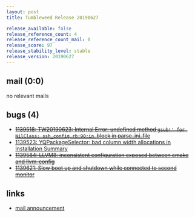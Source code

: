 ```yaml
---
layout: post
title: Tumbleweed Release 20190627

release_available: false
release_reference_count: 4
release_reference_count_mail: 0
release_score: 97
release_stability_level: stable
release_version: 20190627
---
```


## mail (0:0)

no relevant mails

## bugs (4)

<!--more-->

- ~~[1139518: TW20190623: Internal Error: undefined method `gsub!' for NilClass; ssh_config.rb:90:in `block in parse_ini_file](https://bugzilla.opensuse.org/show_bug.cgi?id=1139518)~~
- [1139523: YQPackageSelector: bad column width allocations in Installation Summary](https://bugzilla.opensuse.org/show_bug.cgi?id=1139523)
- ~~[1139584: LLVM8: inconsistent configuration exposed between cmake and llvm-config](https://bugzilla.opensuse.org/show_bug.cgi?id=1139584)~~
- ~~[1139621: Slow boot up and shutdown while connected to second monitor](https://bugzilla.opensuse.org/show_bug.cgi?id=1139621)~~



## links

- [mail announcement](https://lists.opensuse.org/opensuse-factory/2019-06/msg00457.html)
